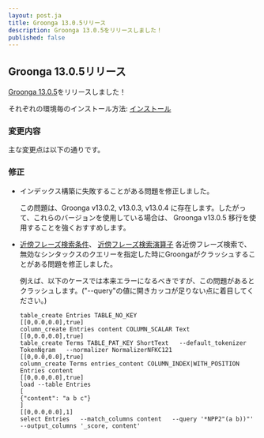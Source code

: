 ```yaml
---
layout: post.ja
title: Groonga 13.0.5リリース
description: Groonga 13.0.5をリリースしました！
published: false
---
```


## Groonga 13.0.5リリース

[Groonga 13.0.5](/ja/docs/news.html#release-13-0-5)をリリースしました！

それぞれの環境毎のインストール方法: [インストール](/ja/docs/install.html)

### 変更内容

主な変更点は以下の通りです。

### 修正

* インデックス構築に失敗することがある問題を修正しました。

  この問題は、Groonga v13.0.2, v13.0.3, v13.0.4 に存在します。したがって、これらのバージョンを使用している場合は、 Groonga v13.0.5 移行を使用することを強くおすすめします。

* [近傍フレーズ検索条件](/ja/docs/reference/grn_expr/query_syntax.html#query-syntax-near-phrase-search-condition)、 [近傍フレーズ検索演算子](/ja/docs/reference/grn_expr/script_syntax.html#script-syntax-near-phrase-search-operator) 各近傍フレーズ検索で、無効なシンタックスのクエリーを指定した時にGroongaがクラッシュすることがある問題を修正しました。

  例えば、以下のケースでは本来エラーになるべきですが、この問題があるとクラッシュします。("--query"の値に開きカッコが足りない点に着目してください。)

  ```
  table_create Entries TABLE_NO_KEY
  [[0,0.0,0.0],true]
  column_create Entries content COLUMN_SCALAR Text
  [[0,0.0,0.0],true]
  table_create Terms TABLE_PAT_KEY ShortText   --default_tokenizer TokenNgram   --normalizer NormalizerNFKC121
  [[0,0.0,0.0],true]
  column_create Terms entries_content COLUMN_INDEX|WITH_POSITION Entries content
  [[0,0.0,0.0],true]
  load --table Entries
  [
  {"content": "a b c"}
  ]
  [[0,0.0,0.0],1]
  select Entries   --match_columns content   --query '*NPP2"(a b))"'   --output_columns '_score, content'
  ```
